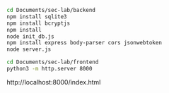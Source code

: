 ```bash
cd Documents/sec-lab/backend
npm install sqlite3
npm install bcryptjs
npm install
node init_db.js
npm install express body-parser cors jsonwebtoken
node server.js

cd Documents/sec-lab/frontend
python3 -m http.server 8000
```

http://localhost:8000/index.html
